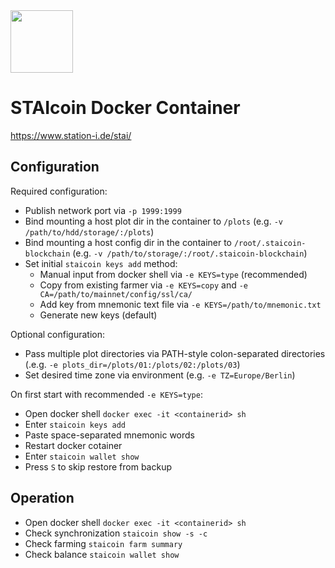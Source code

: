 <img src="https://pbs.twimg.com/profile_images/1438880755699101701/7VGtOLmk_400x400.jpg" width="100">

# STAIcoin Docker Container
https://www.station-i.de/stai/

## Configuration
Required configuration:
* Publish network port via `-p 1999:1999`
* Bind mounting a host plot dir in the container to `/plots`  (e.g. `-v /path/to/hdd/storage/:/plots`)
* Bind mounting a host config dir in the container to `/root/.staicoin-blockchain`  (e.g. `-v /path/to/storage/:/root/.staicoin-blockchain`)
* Set initial `staicoin keys add` method:
  * Manual input from docker shell via `-e KEYS=type` (recommended)
  * Copy from existing farmer via `-e KEYS=copy` and `-e CA=/path/to/mainnet/config/ssl/ca/` 
  * Add key from mnemonic text file via `-e KEYS=/path/to/mnemonic.txt`
  * Generate new keys (default)

Optional configuration:
* Pass multiple plot directories via PATH-style colon-separated directories (.e.g. `-e plots_dir=/plots/01:/plots/02:/plots/03`)
* Set desired time zone via environment (e.g. `-e TZ=Europe/Berlin`)

On first start with recommended `-e KEYS=type`:
* Open docker shell `docker exec -it <containerid> sh`
* Enter `staicoin keys add`
* Paste space-separated mnemonic words
* Restart docker cotainer
* Enter `staicoin wallet show`
* Press `S` to skip restore from backup

## Operation
* Open docker shell `docker exec -it <containerid> sh`
* Check synchronization `staicoin show -s -c`
* Check farming `staicoin farm summary`
* Check balance `staicoin wallet show` 
